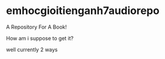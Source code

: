 # emhocgioitienganh7audiorepo
A Repository For A Book!

How am i suppose to get it?

well currently 2 ways

